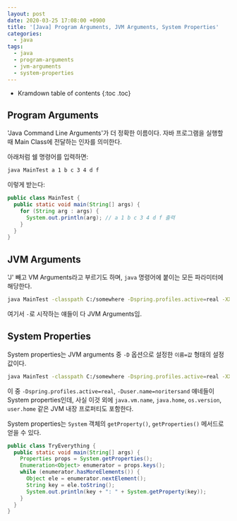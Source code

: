 ```yaml
---
layout: post
date: 2020-03-25 17:08:00 +0900
title: '[Java] Program Arguments, JVM Arguments, System Properties'
categories:
  - java
tags:
  - java
  - program-arguments
  - jvm-arguments
  - system-properties
---
```


* Kramdown table of contents
{:toc .toc}

## Program Arguments

'Java Command Line Arguments'가 더 정확한 이름이다. 자바 프로그램을 실행할 때 Main Class에 전달하는 인자를 의미한다.

아래처럼 쉘 명령어를 입력하면:

```bash
java MainTest a 1 b c 3 4 d f
```

이렇게 받는다:

```java
public class MainTest {
  public static void main(String[] args) {
    for (String arg : args) {
      System.out.println(arg); // a 1 b c 3 4 d f 출력
    }
  }
}
```

## JVM Arguments

'J' 빼고 VM Arguments라고 부르기도 하며, `java` 명령어에 붙이는 모든 파라미터에 해당한다.

```bash
java MainTest -classpath C:/somewhere -Dspring.profiles.active=real -XX:+UseG1GC -Xms1024m -Xmx2048m -Duser.name=noritersand
```

여기서 `-`로 시작하는 얘들이 다 JVM Arguments임.

## System Properties

System properties는 JVM arguments 중 `-D` 옵션으로 설정한 `이름=값` 형태의 설정값이다.

```bash
java MainTest -classpath C:/somewhere -Dspring.profiles.active=real -XX:+UseG1GC -Xms1024m -Xmx2048m -Duser.name=noritersand
```

이 중 `-Dspring.profiles.active=real`, `-Duser.name=noritersand` 얘네들이 System properties인데, 사실 이것 외에 `java.vm.name`, `java.home`, `os.version`, `user.home` 같은 JVM 내장 프로퍼티도 포함한다.

System properties는 `System` 객체의 `getProperty()`, `getProperties()` 메서드로 얻을 수 있다.

```java
public class TryEverything {
  public static void main(String[] args) {
    Properties props = System.getProperties();
    Enumeration<Object> enumerator = props.keys();
    while (enumerator.hasMoreElements()) {
      Object ele = enumerator.nextElement();
      String key = ele.toString();
      System.out.println(key + ": " + System.getProperty(key));
    }
  }
}
```
